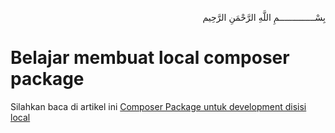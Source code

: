 <p align="right">
بِسْــــــــــــــمِ اللَّهِ الرَّحْمَنِ الرَّحِيم 
</p>

# Belajar membuat local composer package

Silahkan baca di artikel ini [Composer Package untuk development disisi local](https://blog.afrizalmy.com/read/composer-package-untuk-development-disisi-local)